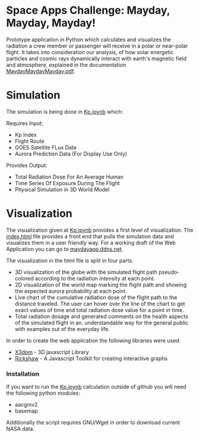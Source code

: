 # Space Apps Challenge: Mayday, Mayday, Mayday!

Prototype application in Python which calculates and visualizes the radiation a crew member or passenger will receive in a polar or near-polar flight. It takes into consideration our analysis, of how solar energetic particles and cosmic rays dynamically interact with earth's magnetic field and atmosphere, explained in the documentation [MaydayMaydayMayday.pdf].

# Simulation
The simulation is being done in [Kp.ipynb] which:

Requires Input:
  - Kp Index
  - Flight Route
  - GOES Satellite FLux Data
  - Aurora Prediction Data (For Display Use Only)

Provides Output:
- Total Radiation Dose For An Average Human
- Time Series Of Exposure During The Flight
- Physical Simulation in 3D World Model

# Visualization
The visualization given at [Kp.ipynb] provides a first level of visualization. The [index.html] file provides a front end that pulls the simulation data and visualizes them in a user friendly way. For a working draft of the Web Application you can go to [maydayapp.ddns.net].

The visualization in the html file is split in four parts.
  - 3D visualization of the globe with the simulated flight path pseudo-colored according to the radiation intensity at each point.
  - 2D visualization of the world map marking the flight path and showing the expected aurora probability at each point.
  - Live chart of the cumulative radiation dose of the flight path to the distance traveled. The user can hover over the line of the chart to get exact values of time and total radiation dose value for a point in time.
  - Total radiation dosage and generated comments on the health aspects of the simulated flight in an. understandable way for the general public with examples out of the everyday life.
  
In order to create the web application the following libraries were used:
* [X3dom] - 3D javascript Library
* [Rickshaw] - A Javascript Toolkit for creating interactive graphs

### Installation

If you want to run the [Kp.ipynb] calculation outside of github you will need the following python modules:
- aacgmv2
- basemap

Additionally the script requires GNU/Wget in order to download current NASA data.

   [X3dom]: <https://www.x3dom.org/>
   [Rickshaw]: <https://github.com/shutterstock/rickshaw>
   [Kp.ipynb]: <https://github.com/ax3l91/space-apps-2017-mayday-athens/blob/master/Kp.ipynb>
   [index.html]: <https://github.com/ax3l91/space-apps-2017-mayday-athens/blob/master/index.html>
   [MaydayMaydayMayday.pdf]: <https://github.com/ax3l91/space-apps-2017-mayday-athens/blob/master/MaydayMaydayMayday.pdf>
   [maydayapp.ddns.net]: <http://maydayapp.ddns.net>
